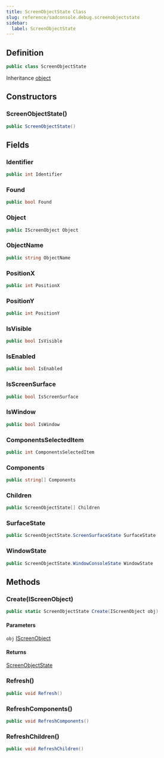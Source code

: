 ```yaml
---
title: ScreenObjectState Class
slug: reference/sadconsole.debug.screenobjectstate
sidebar:
  label: ScreenObjectState
---
```

## Definition

```csharp title="C#"
public class ScreenObjectState
```

Inheritance [object](https://learn.microsoft.com/dotnet/api/system.object/)

## Constructors

### ScreenObjectState()

```csharp title="C#"
public ScreenObjectState()
```


## Fields

### Identifier

```csharp title="C#"
public int Identifier
```

### Found

```csharp title="C#"
public bool Found
```

### Object

```csharp title="C#"
public IScreenObject Object
```

### ObjectName

```csharp title="C#"
public string ObjectName
```

### PositionX

```csharp title="C#"
public int PositionX
```

### PositionY

```csharp title="C#"
public int PositionY
```

### IsVisible

```csharp title="C#"
public bool IsVisible
```

### IsEnabled

```csharp title="C#"
public bool IsEnabled
```

### IsScreenSurface

```csharp title="C#"
public bool IsScreenSurface
```

### IsWindow

```csharp title="C#"
public bool IsWindow
```

### ComponentsSelectedItem

```csharp title="C#"
public int ComponentsSelectedItem
```

### Components

```csharp title="C#"
public string[] Components
```

### Children

```csharp title="C#"
public ScreenObjectState[] Children
```

### SurfaceState

```csharp title="C#"
public ScreenObjectState.ScreenSurfaceState SurfaceState
```

### WindowState

```csharp title="C#"
public ScreenObjectState.WindowConsoleState WindowState
```

## Methods

### Create(IScreenObject)

```csharp title="C#"
public static ScreenObjectState Create(IScreenObject obj)
```

#### Parameters

`obj` [IScreenObject](../sadconsole.iscreenobject/)  

#### Returns

[ScreenObjectState](../sadconsole.debug.screenobjectstate/)

### Refresh()

```csharp title="C#"
public void Refresh()
```


### RefreshComponents()

```csharp title="C#"
public void RefreshComponents()
```


### RefreshChildren()

```csharp title="C#"
public void RefreshChildren()
```